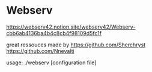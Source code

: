 # Webserv

https://webserv42.notion.site/webserv42/Webserv-cbb6ab4136ba4b4c8cb4f98109d5fc1f

great ressouces made by 
https://github.com/Sherchryst
https://github.com/Nnevalti

usage: ./webserv [configuration file]